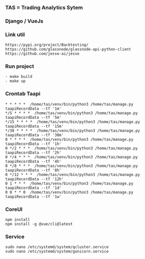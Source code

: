### TAS = Trading Analytics Sytem

### Django / VueJs

### Link util
    https://pypi.org/project/Backtesting/
    https://github.com/glassnode/glassnode-api-python-client
    https://github.com/jesse-ai/jesse

### Run project
    - make build
    - make up

### Crontab Taapi

    * * * * *  /home/tas/venv/bin/python3 /home/tas/manage.py taapiRecordData --tf '1m'
    */5 * * * *  /home/tas/venv/bin/python3 /home/tas/manage.py taapiRecordData --tf '5m'
    */15 * * * *  /home/tas/venv/bin/python3 /home/tas/manage.py taapiRecordData --tf '15m'
    */30 * * * *  /home/tas/venv/bin/python3 /home/tas/manage.py taapiRecordData --tf '30m'
    0 * * * *  /home/tas/venv/bin/python3 /home/tas/manage.py taapiRecordData --tf '1h'
    0 */2 * * *  /home/tas/venv/bin/python3 /home/tas/manage.py taapiRecordData --tf '2h'
    0 */4 * * *  /home/tas/venv/bin/python3 /home/tas/manage.py taapiRecordData --tf '4h'
    0 */8 * * *  /home/tas/venv/bin/python3 /home/tas/manage.py taapiRecordData --tf '8h'
    0 */12 * * *  /home/tas/venv/bin/python3 /home/tas/manage.py taapiRecordData --tf '12h'
    0 1 * * *  /home/tas/venv/bin/python3 /home/tas/manage.py taapiRecordData --tf '1d'
    0 0 * * 0  /home/tas/venv/bin/python3 /home/tas/manage.py taapiRecordData --tf '1w'

### CoreUI
    npm install
    npm install -g @vue/cli@latest

### Service
    sudo nano /etc/systemd/system/qcluster.service
    sudo nano /etc/systemd/system/gunicorn.service
